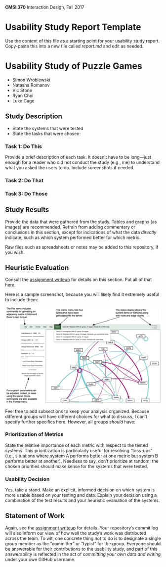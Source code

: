 **CMSI 370** Interaction Design, Fall 2017

# Usability Study Report Template

Use the content of this file as a starting point for your usability study report. Copy-paste this into a new file called _report.md_ and edit as needed.

# Usability Study of Puzzle Games

- Simon Wroblewski
- Natasha Romanov
- Vic Stone
- Ryan Choi
- Luke Cage

## Study Description

- State the systems that were tested
- State the tasks that were chosen:

### Task 1: Do This
Provide a brief description of each task. It doesn’t have to be long—just enough for a reader who did not conduct the study (e.g., me) to understand what you asked the users to do. Include screenshots if needed.

### Task 2: Do That

### Task 3: Do Those

## Study Results
Provide the data that were gathered from the study. Tables and graphs (as images) are recommended. Refrain from adding commentary or conclusions in this section, except for indications of what the data _directly_ indicate, such as which system performed better for which metric.

Raw files such as spreadsheets or notes may be added to this repository, if you wish.

## Heuristic Evaluation
Consult the [assignment writeup](README.md) for details on this section. Put all of that here.

Here is a sample screenshot, because you will likely find it extremely useful to include them:

![Sample screenshot](grnsight-annotated-screenshot.png)

Feel free to add subsections to keep your analysis organized. Because different groups will have different choices for what to discuss, I can’t specify further specifics here. However, all groups _should_ have:

### Prioritization of Metrics
State the relative importance of each metric with respect to the tested systems. This prioritization is particularly useful for resolving “toss-ups” (i.e., situations where system A performs better at one metric but system B performs better at another). Needless to say, don’t prioritize at random; the chosen priorities should make sense for the systems that were tested.

### Usability Decision
Yes, take a stand. Make an explicit, informed decision on which system is more usable based on your testing and data. Explain your decision using a combination of the test results and your heuristic evaluation of the systems.

## Statement of Work
Again, see the [assignment writeup](README.md) for details. Your repository’s commit log will also inform our view of how well the study’s work was distributed across the team. To wit, one concrete thing _not_ to do is to designate a single group member as the “committer” or “typist” for the group. Everyone should be answerable for their contributions to the usability study, and part of this answerability is reflected in the act of _committing your own data and writing_ under your own GitHub username.


